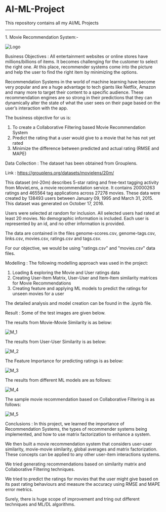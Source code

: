 # AI-ML-Project
This repository contains all my AI/ML Projects
<hr/>
1. Movie Recommendation System:-

![Logo](https://github.com/user-attachments/assets/efc8ba56-8f50-45d9-af05-e6bbbf1c58e5)

Business Objectives :
All entertainment websites or online stores have millions/billions of items. It becomes challenging for the customer to select the right one. At this place, recommender systems come into the picture and help the user to find the right item by minimizing the options.

Recommendation Systems in the world of machine learning have become very popular and are a huge advantage to tech giants like Netflix, Amazon and many more to target their content to a specific audience. These recommendation engines are so strong in their predictions that they can dynamically alter the state of what the user sees on their page based on the user’s interaction with the app.

The business objective for us is:

1. To create a Collaborative Filtering based Movie Recommendation System
2. Predict the rating that a user would give to a movie that he has not yet rated
3. Minimize the difference between predicted and actual rating (RMSE and MAPE)
   
Data Collection :
The dataset has been obtained from Grouplens.

Link : https://grouplens.org/datasets/movielens/20m/

This dataset (ml-20m) describes 5-star rating and free-text tagging activity from MovieLens, a movie recommendation service. It contains 20000263 ratings and 465564 tag applications across 27278 movies. These data were created by 138493 users between January 09, 1995 and March 31, 2015. This dataset was generated on October 17, 2016.

Users were selected at random for inclusion. All selected users had rated at least 20 movies. No demographic information is included. Each user is represented by an id, and no other information is provided.

The data are contained in the files genome-scores.csv, genome-tags.csv, links.csv, movies.csv, ratings.csv and tags.csv.

For our objective, we would be using "ratings.csv" and "movies.csv" data files.

Modelling :
The following modelling approach was used in the project:

1. Loading & exploring the Movie and User ratings data
2. Creating User-Item Matrix, User-User and Item-Item similarity matrices for Movie Recommendations
3. Creating feature and applying ML models to predict the ratings for unseen movies for a user

The detailed analysis and model creation can be found in the .ipynb file.

Result :
Some of the test images are given below.

The results from Movie-Movie Similarity is as below:

![M_1](https://github.com/user-attachments/assets/6941425b-f6c3-46d1-8a81-225d12a89ce9)


The results from User-User Similarity is as below:

![M_2](https://github.com/user-attachments/assets/9bcc6760-fcee-475b-a149-9a0a358992f0)



The Feature Importance for predicting ratings is as below:

![M_3](https://github.com/user-attachments/assets/0774da0a-52ad-443e-bf08-fcb8ac5b109d)



The results from different ML models are as follows:

![M_4](https://github.com/user-attachments/assets/a6acc448-60df-4858-8e82-9dafcc0281f3)



The sample movie recommendation based on Collaborative Filtering is as follows:

![M_5](https://github.com/user-attachments/assets/f6cd01e9-8bcf-4575-bec7-236632577a3b)



Conclusions :
In this project, we learned the importance of Recommendation Systems, the types of recommender systems being implemented, and how to use matrix factorization to enhance a system.

We then built a movie recommendation system that considers user-user similarity, movie-movie similarity, global averages and matrix factorization. These concepts can be applied to any other user-item interactions systems.

We tried generating recommendations based on similarity matrix and Collaborative Filtering techniques.

We tried to predict the ratings for movies that the user might give based on its past rating behaviours and measure the accuracy using RMSE and MAPE error metrics.

Surely, there is huge scope of improvement and tring out different techniques and ML/DL algorithms.

